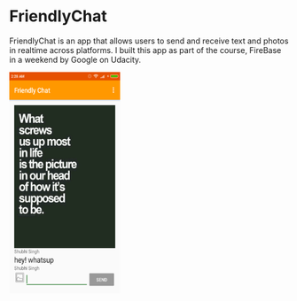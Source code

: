 # FriendlyChat
FriendlyChat is an app that allows users to send and receive text and photos in realtime across platforms. I built this app as part of the course, FireBase in a weekend by Google on Udacity.
<br>

<img src="https://github.com/coolio-1/FriendlyChat/blob/1.00-starting-point/Image.png" width="200" height="400"/>

